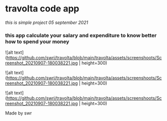 # travolta code app
*this is simple project*
*05 september 2021*

### this app calculate your salary and expenditure to know better how to spend your money
![alt text](https://github.com/swri/travolta/blob/main/travolta/assets/screenshoots/Screenshot_20210907-180038221.jpg | height=300)

![alt text](https://github.com/swri/travolta/blob/main/travolta/assets/screenshoots/Screenshot_20210907-180038221.jpg | height=300)

![alt text](https://github.com/swri/travolta/blob/main/travolta/assets/screenshoots/Screenshot_20210907-180038221.jpg | height=300)


Made by swr
